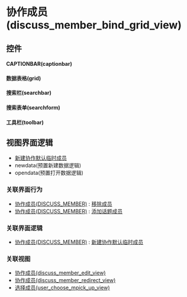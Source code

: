 # 协作成员(discuss_member_bind_grid_view)  <!-- {docsify-ignore-all} -->



## 控件
#### CAPTIONBAR(captionbar)
#### 数据表格(grid)
#### 搜索栏(searchbar)
#### 搜索表单(searchform)
#### 工具栏(toolbar)

## 视图界面逻辑
  * [新建协作默认临时成员](module/Team/discuss_member/uilogic/create_default_temp_members)
  * newdata(预置新建数据逻辑)
  * opendata(预置打开数据逻辑)


### 关联界面行为
  * [协作成员(DISCUSS_MEMBER)](module/Team/discuss_member) : [移除成员](module/Team/discuss_member#界面行为)
  * [协作成员(DISCUSS_MEMBER)](module/Team/discuss_member) : [添加话题成员](module/Team/discuss_member#界面行为)

### 关联界面逻辑
  * [协作成员(DISCUSS_MEMBER)](module/Team/discuss_member) : [新建协作默认临时成员](module/Team/discuss_member/uilogic/create_default_temp_members)

### 关联视图
  * [协作成员(discuss_member_edit_view)](app/view/discuss_member_edit_view)
  * [协作成员(discuss_member_redirect_view)](app/view/discuss_member_redirect_view)
  * [选择成员(user_choose_mpick_up_view)](app/view/user_choose_mpick_up_view)

<script>
 const { createApp } = Vue
  createApp({
    data() {
      return {

      }
    }
  }).use(ElementPlus).mount('#app')
</script>